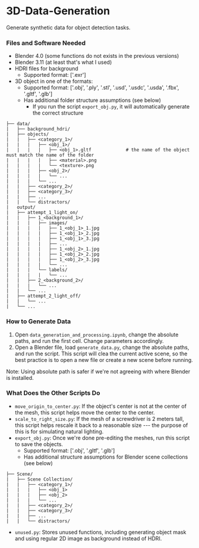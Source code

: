 # 3D-Data-Generation

Generate synthetic data for object detection tasks.

### Files and Software Needed

- Blender 4.0 (some functions do not exists in the previous versions)
- Blender 3.11 (at least that's what I used)
- HDRI files for background
    - Supported format: ['.exr']
- 3D object in one of the formats:
    - Supported format: ['.obj', '.ply', '.stl', '.usd', '.usdc', '.usda', '.fbx', '.gltf', '.glb']
    - Has additional folder structure assumptions (see below)
        - If you run the script ```export_obj.py```, it will automatically generate the correct structure

```
├── data/                            
|   ├── background_hdri/
|   ├── objects/
|   |   ├── <category_1>/
|   |   |   ├── <obj_1>/
|   |   |   |   ├── <obj_1>.gltf             # the name of the object must match the name of the folder
|   |   |   |   ├── <material>.png
|   |   |   |   └── <texture>.png
|   |   |   ├── <obj_2>/
|   |   |   |   └── ...
|   |   |   └── ...
|   |   ├── <category_2>/
|   |   ├── <category_3>/
|   |   ├── ...
|   |   └── distractors/
|   output/   
|   ├── attempt_1_light_on/
|   |   ├── 1_<background_1>/
|   |   |   ├── images/
|   |   |   |   ├── 1_<obj_1>_1.jpg
|   |   |   |   ├── 1_<obj_1>_2.jpg
|   |   |   |   ├── 1_<obj_1>_3.jpg
|   |   |   |   ├── ...
|   |   |   |   ├── 1_<obj_2>_1.jpg
|   |   |   |   ├── 1_<obj_2>_2.jpg
|   |   |   |   ├── 1_<obj_2>_3.jpg
|   |   |   |   └── ...
|   |   |   └── labels/
|   |   |   |   └── ...
|   |   ├── 2_<background_2>/
|   |   |   └── ...
|   |   └── ...
|   ├── attempt_2_light_off/
|   |   └── ...
|   └── ... 
```

### How to Generate Data

1. Open ```data_generation_and_processing.ipynb```, change the absolute paths, and run the first cell. Change parameters accordingly.
2. Open a Blender file, load ```generate_data.py```, change the absolute paths, and run the script. This script will clea the current active scene, so the best practice is to open a new file or create a new scene before running.

Note: Using absolute path is safer if we're not agreeing with where Blender is installed.

### What Does the Other Scripts Do

- ```move_origin_to_center.py```: If the object's center is not at the center of the mesh, this script helps move the center to the center.
- ```scale_to_right_size.py```: If the mesh of a screwdriver is 2 meters tall, this script helps rescale it back to a reasonable size --- the purpose of this is for simulating natural lighting.
- ```export_obj.py```: Once we're done pre-editing the meshes, run this script to save the objects.
    - Supported format: ['.obj', '.gltf', '.glb']
    - Has additional structure assumptions for Blender scene collections (see below)
```
├── Scene/                            
|   ├── Scene Collection/
|   |   ├── <category_1>/
|   |   |   ├── <obj_1>
|   |   |   ├── <obj_2>
|   |   |   └── ...
|   |   ├── <category_2>/
|   |   ├── <category_3>/
|   |   ├── ...
|   |   └── distractors/
```
- ```unused.py```: Stores unused functions, including generating object mask and using regular 2D image as background instead of HDRI.